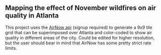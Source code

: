Mapping the effect of November wildfires on air quality in Atlanta
---

This project uses the [AirNow api](https://docs.airnowapi.org/HistoricalObservationsByLatLon/docs) (signup required) to generate a 9x9 tile grid that can be superimposed over Atlanta and color-coded to show air quality in different areas of the city. Could be edited for higher resolution, but the user should bear in mind that AirNow has some pretty strict rate limits.
